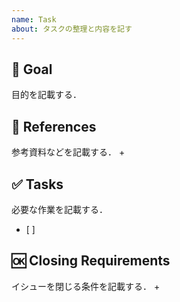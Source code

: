 ```yaml
---
name: Task
about: タスクの整理と内容を記す
---
```


## 🎉 Goal
目的を記載する．

## 📄 References
参考資料などを記載する．
+ 

## ✅ Tasks
必要な作業を記載する．
+ [ ] 

## 🆗 Closing Requirements
イシューを閉じる条件を記載する．
+ 
